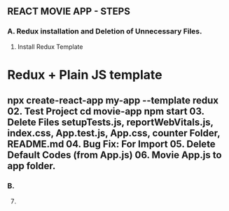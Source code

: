 ## REACT MOVIE APP - STEPS

### A. Redux installation and Deletion of Unnecessary Files.

01. Install Redux Template
# Redux + Plain JS template
npx create-react-app my-app --template redux
02. Test Project
cd movie-app
  npm start
03. Delete Files
setupTests.js, reportWebVitals.js, index.css, App.test.js, App.css, counter Folder, README.md
04. Bug Fix: For Import
05. Delete Default Codes (from App.js)
06. Movie App.js to app folder.
---

### B.

07.

